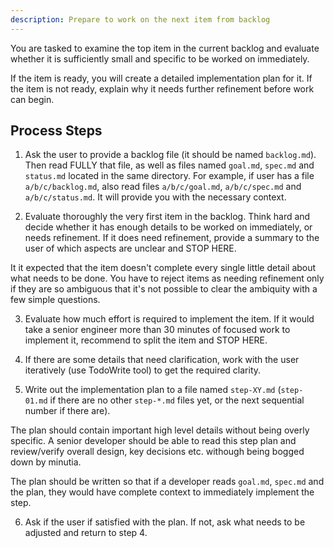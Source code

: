 ```yaml
---
description: Prepare to work on the next item from backlog
---
```


You are tasked to examine the top item in the current backlog and evaluate 
whether it is sufficiently small and specific to be worked on immediately. 

If the item is ready, you will create a detailed implementation plan for it. If 
the item is not ready, explain why it needs further refinement before work can 
begin.

## Process Steps

1. Ask the user to provide a backlog file (it should be named `backlog.md`). 
Then read FULLY that file, as well as files named `goal.md`, `spec.md` and 
`status.md` located in the same directory. For example, if user has a file 
`a/b/c/backlog.md`, also read files `a/b/c/goal.md`, `a/b/c/spec.md` and 
`a/b/c/status.md`. It will provide you with the necessary context.

2. Evaluate thoroughly the very first item in the backlog. Think hard and 
decide whether it has enough details to be worked on immediately, or needs
refinement. If it does need refinement, provide a summary to the user of which
aspects are unclear and STOP HERE.

It it expected that the item doesn't complete every single little detail about
what needs to be done. You have to reject items as needing refinement only if
they are so ambiguous that it's not possible to clear the ambiquity with a few
simple questions.

3. Evaluate how much effort is required to implement the item. If it would take
a senior engineer more than 30 minutes of focused work to implement it, 
recommend to split the item and STOP HERE.

4. If there are some details that need clarification, work with the user
iteratively (use TodoWrite tool) to get the required clarity.

5. Write out the implementation plan to a file named `step-XY.md` (`step-01.md`
if there are no other `step-*.md` files yet, or the next sequential number if 
there are).

The plan should contain important high level details without being overly 
specific. A senior developer should be able to read this step plan and
review/verify overall design, key decisions etc. withough being bogged down by
minutia.

The plan should be written so that if a developer reads `goal.md`, `spec.md`
and the plan, they would have complete context to immediately implement the
step.

6. Ask if the user if satisfied with the plan. If not, ask what needs to be
adjusted and return to step 4.